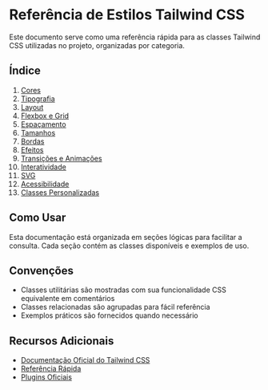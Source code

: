 # Referência de Estilos Tailwind CSS

Este documento serve como uma referência rápida para as classes Tailwind CSS utilizadas no projeto, organizadas por categoria.

## Índice

1. [Cores](./cores/cores.md)
2. [Tipografia](./tipografia/tipografia.md)
3. [Layout](./layout/layout.md)
4. [Flexbox e Grid](./flexbox-grid/flexbox-grid.md)
5. [Espaçamento](./espacamento/espacamento.md)
6. [Tamanhos](./tamanhos/tamanhos.md)
7. [Bordas](./bordas/bordas.md)
8. [Efeitos](./efeitos/efeitos.md)
9. [Transições e Animações](./transicoes-animacoes/transicoes-animacoes.md)
10. [Interatividade](./interatividade/interatividade.md)
11. [SVG](./svg/svg.md)
12. [Acessibilidade](./acessibilidade/acessibilidade.md)
13. [Classes Personalizadas](./classes-personalizadas/classes-personalizadas.md)

## Como Usar

Esta documentação está organizada em seções lógicas para facilitar a consulta. Cada seção contém as classes disponíveis e exemplos de uso.

## Convenções

- Classes utilitárias são mostradas com sua funcionalidade CSS equivalente em comentários
- Classes relacionadas são agrupadas para fácil referência
- Exemplos práticos são fornecidos quando necessário

## Recursos Adicionais

- [Documentação Oficial do Tailwind CSS](https://tailwindcss.com/docs)
- [Referência Rápida](https://tailwindcss.com/docs/installation)
- [Plugins Oficiais](https://tailwindcss.com/docs/plugins)
